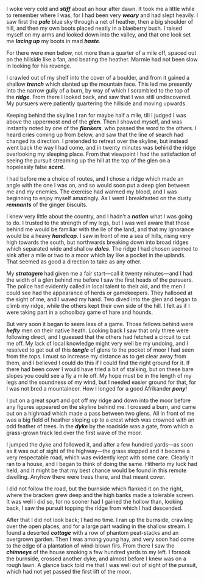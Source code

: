 I woke very cold and _**stiff**_ about an hour after dawn. It took me a little while to remember where I was, for I had been very _**weary**_ and had slept heavily. I saw first the _**pale**_ blue sky through a net of heather, then a big shoulder of hill, and then my own boots placed neatly in a blaeberry bush. I raised myself on my arms and looked down into the valley, and that one look set me _**lacing up**_ my boots in mad _**haste**_.

For there were men below, not more than a quarter of a mile off, spaced out on the hillside like a fan, and beating the heather. Marmie had not been slow in looking for his revenge.

I crawled out of my shelf into the cover of a boulder, and from it gained a shallow _**trench**_ which slanted up the mountain face. This led me presently into the narrow gully of a burn, by way of which I scrambled to the top of the _**ridge**_. From there I looked back, and saw that I was still undiscovered. My pursuers were patiently quartering the hillside and moving upwards.

Keeping behind the skyline I ran for maybe half a mile, till I judged I was above the uppermost end of the _**glen**_. Then I showed myself, and was instantly noted by one of the _**flankers**_, who passed the word to the others. I heard cries coming up from below, and saw that the line of search had changed its direction. I pretended to retreat over the skyline, but instead went back the way I had come, and in twenty minutes was behind the ridge overlooking my sleeping place. From that viewpoint I had the satisfaction of seeing the pursuit streaming up the hill at the top of the glen on a hopelessly false _**scent**_.

I had before me a choice of routes, and I chose a ridge which made an angle with the one I was on, and so would soon put a deep glen between me and my enemies. The exercise had warmed my blood, and I was beginning to enjoy myself amazingly. As I went I breakfasted on the dusty _**remnants**_ of the ginger biscuits.

I knew very little about the country, and I hadn’t a _**notion**_ what I was going to do. I trusted to the strength of my legs, but I was well aware that those behind me would be familiar with the lie of the land, and that my ignorance would be a heavy _**handicap**_. I saw in front of me a sea of hills, rising very high towards the south, but northwards breaking down into broad ridges which separated wide and shallow _**dales**_. The ridge I had chosen seemed to sink after a mile or two to a moor which lay like a pocket in the uplands. That seemed as good a direction to take as any other.

My _**stratagem**_ had given me a fair start—call it twenty minutes—and I had the width of a glen behind me before I saw the first heads of the pursuers. The police had evidently called in local talent to their aid, and the men I could see had the appearance of herds or gamekeepers. They hallooed at the sight of me, and I waved my hand. Two dived into the glen and began to climb my ridge, while the others kept their own side of the hill. I felt as if I were taking part in a schoolboy game of hare and hounds.

But very soon it began to seem less of a game. Those fellows behind were _**hefty**_ men on their native heath. Looking back I saw that only three were following direct, and I guessed that the others had fetched a circuit to cut me off. My lack of local knowledge might very well be my undoing, and I resolved to get out of this _**tangle**_ of glens to the pocket of moor I had seen from the tops. I must so increase my distance as to get clear away from them, and I believed I could do this if I could find the right ground for it. If there had been cover I would have tried a bit of stalking, but on these bare slopes you could see a fly a mile off. My hope must be in the length of my legs and the soundness of my wind, but I needed easier ground for that, for I was not bred a mountaineer. How I longed for a good Afrikander _**pony**_!

I put on a great spurt and got off my ridge and down into the moor before any figures appeared on the skyline behind me. I crossed a burn, and came out on a highroad which made a pass between two glens. All in front of me was a big field of heather sloping up to a crest which was crowned with an odd feather of trees. In the _**dyke**_ by the roadside was a gate, from which a grass-grown track led over the first wave of the moor.

I jumped the dyke and followed it, and after a few hundred yards—as soon as it was out of sight of the highway—the grass stopped and it became a very respectable road, which was evidently kept with some care. Clearly it ran to a house, and I began to think of doing the same. Hitherto my luck had held, and it might be that my best chance would be found in this remote dwelling. Anyhow there were trees there, and that meant cover.

I did not follow the road, but the burnside which flanked it on the right, where the bracken grew deep and the high banks made a tolerable screen. It was well I did so, for no sooner had I gained the hollow than, looking back, I saw the pursuit topping the ridge from which I had descended.

After that I did not look back; I had no time. I ran up the burnside, crawling over the open places, and for a large part wading in the shallow stream. I found a deserted _**cottage**_ with a row of phantom peat-stacks and an overgrown garden. Then I was among young hay, and very soon had come to the edge of a plantation of wind-blown firs. From there I saw the _**chimneys**_ of the house smoking a few hundred yards to my left. I forsook the burnside, crossed another dyke, and almost before I knew was on a rough lawn. A glance back told me that I was well out of sight of the pursuit, which had not yet passed the first lift of the moor.
